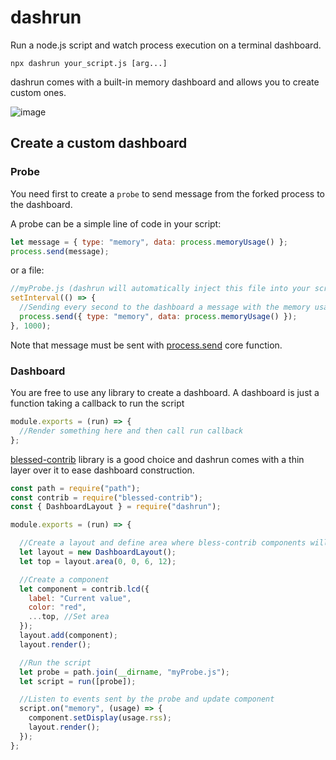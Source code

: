 # dashrun

Run a node.js script and watch process execution on a terminal dashboard.

```shell
npx dashrun your_script.js [arg...]
```

dashrun comes with a built-in memory dashboard and allows you to create custom ones.

![image](https://user-images.githubusercontent.com/221211/113982536-2d00e500-9849-11eb-83b9-7bf2c5fdee0a.png)

## Create a custom dashboard

### Probe

You need first to create a `probe` to send message from the forked process to the dashboard.

A probe can be a simple line of code in your script:

```js
let message = { type: "memory", data: process.memoryUsage() };
process.send(message);
```

or a file:

```js
//myProbe.js (dashrun will automatically inject this file into your script)
setInterval(() => {
  //Sending every second to the dashboard a message with the memory usage of your script
  process.send({ type: "memory", data: process.memoryUsage() });
}, 1000);
```

Note that message must be sent
with [process.send](https://nodejs.org/api/process.html#process_process_send_message_sendhandle_options_callback)
core function.

### Dashboard

You are free to use any library to create a dashboard.
A dashboard is just a function taking a callback to run the script

```js
module.exports = (run) => {
  //Render something here and then call run callback
};
```

[blessed-contrib](https://www.npmjs.com/package/blessed-contrib) library is a good choice and dashrun comes with a thin layer
over it to ease dashboard construction.

```js
const path = require("path");
const contrib = require("blessed-contrib");
const { DashboardLayout } = require("dashrun");

module.exports = (run) => {

  //Create a layout and define area where bless-contrib components will be rendered
  let layout = new DashboardLayout();
  let top = layout.area(0, 0, 6, 12);

  //Create a component
  let component = contrib.lcd({
    label: "Current value",
    color: "red",
    ...top, //Set area
  });
  layout.add(component);
  layout.render();

  //Run the script
  let probe = path.join(__dirname, "myProbe.js");
  let script = run([probe]);

  //Listen to events sent by the probe and update component
  script.on("memory", (usage) => {
    component.setDisplay(usage.rss);
    layout.render();
  });
};
```
